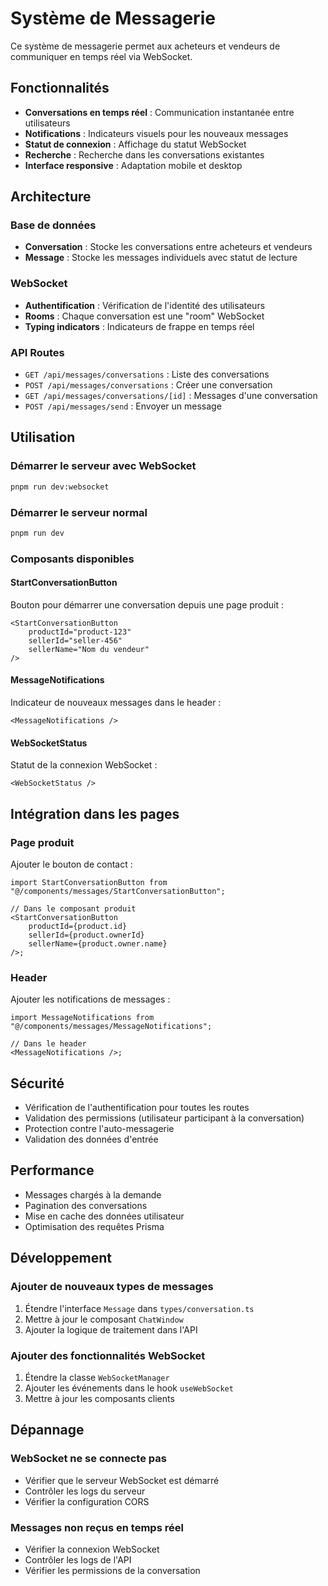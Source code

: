 # Système de Messagerie

Ce système de messagerie permet aux acheteurs et vendeurs de communiquer en temps réel via WebSocket.

## Fonctionnalités

- **Conversations en temps réel** : Communication instantanée entre utilisateurs
- **Notifications** : Indicateurs visuels pour les nouveaux messages
- **Statut de connexion** : Affichage du statut WebSocket
- **Recherche** : Recherche dans les conversations existantes
- **Interface responsive** : Adaptation mobile et desktop

## Architecture

### Base de données

- **Conversation** : Stocke les conversations entre acheteurs et vendeurs
- **Message** : Stocke les messages individuels avec statut de lecture

### WebSocket

- **Authentification** : Vérification de l'identité des utilisateurs
- **Rooms** : Chaque conversation est une "room" WebSocket
- **Typing indicators** : Indicateurs de frappe en temps réel

### API Routes

- `GET /api/messages/conversations` : Liste des conversations
- `POST /api/messages/conversations` : Créer une conversation
- `GET /api/messages/conversations/[id]` : Messages d'une conversation
- `POST /api/messages/send` : Envoyer un message

## Utilisation

### Démarrer le serveur avec WebSocket

```bash
pnpm run dev:websocket
```

### Démarrer le serveur normal

```bash
pnpm run dev
```

### Composants disponibles

#### StartConversationButton

Bouton pour démarrer une conversation depuis une page produit :

```tsx
<StartConversationButton
	productId="product-123"
	sellerId="seller-456"
	sellerName="Nom du vendeur"
/>
```

#### MessageNotifications

Indicateur de nouveaux messages dans le header :

```tsx
<MessageNotifications />
```

#### WebSocketStatus

Statut de la connexion WebSocket :

```tsx
<WebSocketStatus />
```

## Intégration dans les pages

### Page produit

Ajouter le bouton de contact :

```tsx
import StartConversationButton from "@/components/messages/StartConversationButton";

// Dans le composant produit
<StartConversationButton
	productId={product.id}
	sellerId={product.ownerId}
	sellerName={product.owner.name}
/>;
```

### Header

Ajouter les notifications de messages :

```tsx
import MessageNotifications from "@/components/messages/MessageNotifications";

// Dans le header
<MessageNotifications />;
```

## Sécurité

- Vérification de l'authentification pour toutes les routes
- Validation des permissions (utilisateur participant à la conversation)
- Protection contre l'auto-messagerie
- Validation des données d'entrée

## Performance

- Messages chargés à la demande
- Pagination des conversations
- Mise en cache des données utilisateur
- Optimisation des requêtes Prisma

## Développement

### Ajouter de nouveaux types de messages

1. Étendre l'interface `Message` dans `types/conversation.ts`
2. Mettre à jour le composant `ChatWindow`
3. Ajouter la logique de traitement dans l'API

### Ajouter des fonctionnalités WebSocket

1. Étendre la classe `WebSocketManager`
2. Ajouter les événements dans le hook `useWebSocket`
3. Mettre à jour les composants clients

## Dépannage

### WebSocket ne se connecte pas

- Vérifier que le serveur WebSocket est démarré
- Contrôler les logs du serveur
- Vérifier la configuration CORS

### Messages non reçus en temps réel

- Vérifier la connexion WebSocket
- Contrôler les logs de l'API
- Vérifier les permissions de la conversation
